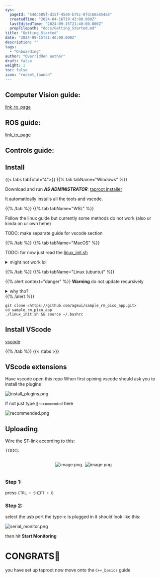 ```yaml
---
sys:
  pageId: "54dc585f-d15f-45d0-b75c-8fdc66a854a8"
  createdTime: "2024-04-16T19:43:00.000Z"
  lastEditedTime: "2024-09-15T21:40:00.000Z"
  propFilepath: "docs/Getting_Started.md"
title: "Getting_Started"
date: "2024-09-15T21:40:00.000Z"
description: ""
tags:
  - "Onboarding"
author: "Overridden author"
draft: false
weight: 1
toc: false
icon: "rocket_launch"
---
```


## Computer Vision guide:

[link_to_page](86d45bc0-388b-4d26-8848-44f255f73d0e)

## ROS guide:

[link_to_page](3c76c1de-ec8f-46d6-8b0a-294005edc2d5)

## Controls guide:

## Install

{{< tabs tabTotal="4">}}
{{% tab tabName="Windows" %}}

Download and run _**AS ADMINISTRATOR**_: [taproot installer](https://github.com/Thornbots/TeachingFreshies/releases/tag/1.0)

It automatically installs all the tools and vscode.

{{% /tab %}}
{{% tab tabName="WSL" %}}

Follow the linux guide but currently some methods do not work (also ur kinda on ur own hehe)

TODO: make separate guide for vscode section

{{% /tab %}}
{{% tab tabName="MacOS" %}}

TODO: for now just read the [linux_init.sh](https://github.com/agmui/sample_rm_pico_app/blob/main/linux_init.sh)

<details>
<summary>might not work lol</summary>

`brew install libusb pkg-config`

Next install: [vscode](https://code.visualstudio.com/Download)

</details>

{{% /tab %}}
{{% tab tabName="Linux (ubuntu)" %}}

{{% alert context="danger" %}}
**Warning** do not update recursively
<details>
<summary>why tho?</summary>
There are some submodules that may go on for a while (like tinyusb) and I highly
recommend you don't need to get them.
If you want to see what submodules I update just look in `linux_init.sh`
</details>
{{% /alert %}}

```shell
git clone <https://github.com/agmui/sample_rm_pico_app.git>
cd sample_rm_pico_app
./linux_init.sh && source ~/.bashrc
```

## Install VScode

[vscode](https://code.visualstudio.com/Download)

{{% /tab %}}
{{< /tabs >}}

## VScode extensions

Have vscode open this repo
When first opining vscode should ask you to install the plugins

![install_plugins.png](https://prod-files-secure.s3.us-west-2.amazonaws.com/d518164a-d88e-44d1-a4ee-3adb3bd8bce0/89bd30f0-1825-4e77-867b-0a41ce370880/install_plugins.png?X-Amz-Algorithm=AWS4-HMAC-SHA256&X-Amz-Content-Sha256=UNSIGNED-PAYLOAD&X-Amz-Credential=ASIAZI2LB466ZXTDBRSW%2F20250307%2Fus-west-2%2Fs3%2Faws4_request&X-Amz-Date=20250307T131625Z&X-Amz-Expires=3600&X-Amz-Security-Token=IQoJb3JpZ2luX2VjEP3%2F%2F%2F%2F%2F%2F%2F%2F%2F%2FwEaCXVzLXdlc3QtMiJGMEQCIEGt2IyYHqCz2SCXkh4iFVCtJS7MqLzVehKTPaBNsbrlAiBBt23oR7cvBMCPA84v6PSNT4MOkbrp4allm%2FVh4NnbQir%2FAwhGEAAaDDYzNzQyMzE4MzgwNSIMp268IyoSBwzSGMWJKtwD5FRjwmtvNt%2BoQJasiUMhYdUjl%2BL1LWFC8UYGC0zdHpVI%2B5XH8wMvx6K%2BdwuxPPYU6eHHpANkSe5mx8V%2FuzAq%2BadK%2FuTG8VQ601%2FzCjCbYqq6yO8RKo%2Fp1BrU4%2FktQdI0IW5vRMwyEoinhy%2Bgb4EqQVxZV1wWSRx%2FtYXrylfw0uflYDl4bTYGwYu5jRqxehjnVH3ROjp8Bf%2BBRfDrtWI2iqnlxaV9YeybBqNNbJUaoHWOTc3pibunhX9tv9zkcN5PyWmk25WckmqcBluXZST6pRTWvdBQSW%2FgDXycOpzDjaTm%2B9raqLBrFGsbysMTjz%2F112E0hACdBJJZBXoAm07ARzf00xHuocMV96JfD%2FHwN%2FpcRicPE6B6CLvl9%2Bw%2F6kx1IfCh2xu%2BZpEOiwKWylC21TbYcSLiRcqdy3i0%2FyLp89JwBQNZeJ6GPev2FOOVIFWABRqhsCGnmHvT49NCALV%2BS5rr5twwx3fhXIdFkB2B2WngU2kIol2HlGydLbVLwjuoqU7%2BAaPGMD%2Bqv61jDr49q%2FInfMcRQOOypmmlzjYJcay7H1x8C9qFvq%2FXWgx64p1fjYCWpFvZEQVCw%2B2ovaTVK5Y3QgyTGgQkUq3uo19iclRm2oG39I1OEAjWM7Uwy9%2BrvgY6pgEtpf32RlwXe2SlAXzvJ1P1zRtaoxAptguVwilmT1kIFRYRNkuOeFmDJZwEhQIvbzjAuFhUN2GEuWI%2F1uvvtSlmTED4VkeyzEWVbaR%2B%2FujA48lpPX7Q9b6j%2F7mEfqHFsYrje90pIfTf6muHsVrZRgs64ShYOS0NT8Lq5%2BAm3sM2iuBCDRxTNdRXvYBF5z5HGx2IGFYI%2BCLQxEOuyO6F1uUtIf%2FGnFgR&X-Amz-Signature=c72cfd4f8d1658f0c7b54ee8bea4e632df4d570bcdc810c28132be1d4fa22efc&X-Amz-SignedHeaders=host&x-id=GetObject)

If not just type `@recommended` here  

![recommended.png](https://prod-files-secure.s3.us-west-2.amazonaws.com/d518164a-d88e-44d1-a4ee-3adb3bd8bce0/61e661e9-5d85-4dfc-be0d-8d2097a5e793/recommended.png?X-Amz-Algorithm=AWS4-HMAC-SHA256&X-Amz-Content-Sha256=UNSIGNED-PAYLOAD&X-Amz-Credential=ASIAZI2LB466ZXTDBRSW%2F20250307%2Fus-west-2%2Fs3%2Faws4_request&X-Amz-Date=20250307T131625Z&X-Amz-Expires=3600&X-Amz-Security-Token=IQoJb3JpZ2luX2VjEP3%2F%2F%2F%2F%2F%2F%2F%2F%2F%2FwEaCXVzLXdlc3QtMiJGMEQCIEGt2IyYHqCz2SCXkh4iFVCtJS7MqLzVehKTPaBNsbrlAiBBt23oR7cvBMCPA84v6PSNT4MOkbrp4allm%2FVh4NnbQir%2FAwhGEAAaDDYzNzQyMzE4MzgwNSIMp268IyoSBwzSGMWJKtwD5FRjwmtvNt%2BoQJasiUMhYdUjl%2BL1LWFC8UYGC0zdHpVI%2B5XH8wMvx6K%2BdwuxPPYU6eHHpANkSe5mx8V%2FuzAq%2BadK%2FuTG8VQ601%2FzCjCbYqq6yO8RKo%2Fp1BrU4%2FktQdI0IW5vRMwyEoinhy%2Bgb4EqQVxZV1wWSRx%2FtYXrylfw0uflYDl4bTYGwYu5jRqxehjnVH3ROjp8Bf%2BBRfDrtWI2iqnlxaV9YeybBqNNbJUaoHWOTc3pibunhX9tv9zkcN5PyWmk25WckmqcBluXZST6pRTWvdBQSW%2FgDXycOpzDjaTm%2B9raqLBrFGsbysMTjz%2F112E0hACdBJJZBXoAm07ARzf00xHuocMV96JfD%2FHwN%2FpcRicPE6B6CLvl9%2Bw%2F6kx1IfCh2xu%2BZpEOiwKWylC21TbYcSLiRcqdy3i0%2FyLp89JwBQNZeJ6GPev2FOOVIFWABRqhsCGnmHvT49NCALV%2BS5rr5twwx3fhXIdFkB2B2WngU2kIol2HlGydLbVLwjuoqU7%2BAaPGMD%2Bqv61jDr49q%2FInfMcRQOOypmmlzjYJcay7H1x8C9qFvq%2FXWgx64p1fjYCWpFvZEQVCw%2B2ovaTVK5Y3QgyTGgQkUq3uo19iclRm2oG39I1OEAjWM7Uwy9%2BrvgY6pgEtpf32RlwXe2SlAXzvJ1P1zRtaoxAptguVwilmT1kIFRYRNkuOeFmDJZwEhQIvbzjAuFhUN2GEuWI%2F1uvvtSlmTED4VkeyzEWVbaR%2B%2FujA48lpPX7Q9b6j%2F7mEfqHFsYrje90pIfTf6muHsVrZRgs64ShYOS0NT8Lq5%2BAm3sM2iuBCDRxTNdRXvYBF5z5HGx2IGFYI%2BCLQxEOuyO6F1uUtIf%2FGnFgR&X-Amz-Signature=e564369c83807a75aa3ec33ecf1985d099a2f6098413a7aeabcf9d8018315728&X-Amz-SignedHeaders=host&x-id=GetObject)

## Uploading

Wire the ST-link according to this:

TODO:

<div style="display: flex;flex-direction: row; column-gap:10px; max-width: 630px;justify-content: center;">
<div>

![image.png](https://prod-files-secure.s3.us-west-2.amazonaws.com/d518164a-d88e-44d1-a4ee-3adb3bd8bce0/210ecb78-1116-4d7b-b9b7-2292f66fa2c2/image.png?X-Amz-Algorithm=AWS4-HMAC-SHA256&X-Amz-Content-Sha256=UNSIGNED-PAYLOAD&X-Amz-Credential=ASIAZI2LB4663KJTBQRE%2F20250307%2Fus-west-2%2Fs3%2Faws4_request&X-Amz-Date=20250307T131629Z&X-Amz-Expires=3600&X-Amz-Security-Token=IQoJb3JpZ2luX2VjEP3%2F%2F%2F%2F%2F%2F%2F%2F%2F%2FwEaCXVzLXdlc3QtMiJHMEUCICdT5wF3aNwI6ExTVbwBBglPlTlWh%2BcX6bDkOIi96WlZAiEA7SNN9eO2v4JRPKwi5H8qv%2Fetlh6TVNSUrF5CilPbM94q%2FwMIRhAAGgw2Mzc0MjMxODM4MDUiDKYq9nyJAHkNO3NjKircAztQNhMeM2PqydxG1tNqsJ8UhN6jaDREpjG6ifbAaIx2E%2BnPUddghFZ0phrXF0P6XFqxINkgpz4iokbD89ZPfk1h7trjJu28oR9In4a43rIZhuPLsMEn8ih%2BUh6XqXOJBYn%2FMZ3EYS5r7Y4befyxq3BqJPSI2ugTq1fFx2IKWyj5MQ7KfZ0KuqDiFkUfvdsWG2Hf%2Bz7nONtzbx%2FxgTBYjIkQtbgG%2FWKNApJb8Bmyd3Uxj8Ee9pm6FFW2TYIym25Nlu3SQb5AGvNEvHxYHO66riwG3O2ZiF3ZuQcpUV12%2BGldaEHPtbALwPLgah6qyBffO1J86wvEzPflXaPuLRuJbGNoATra9BmLvMEhN7kg90BDzBh79aEzA%2FxkI8zaQXXwk%2FH1bI6OV2NHN0Xj1xOFU1fkFGsKeTHGfDGO%2FkedqyJSpZ1t3bsI4a%2FP6XOQ%2FX5jeTuhqDqwDiyAA3bx7%2FUWHddh7Pg8cLgLnL7EPUo7QNIte%2BRgZrU1bCgFFRX3xgJo8%2FNvzehGKAyLNYNgOBIwRUDcVYtFt0LhKC2XXdLLeFafjcincMJ1EkSM%2FrKSLyRQcr%2BVTX2u8PKSrXK0Y%2F38xG7rTXEyV3ssm1KzUnZA0HXN%2BkxPMsGAu4lln%2BYyMITgq74GOqUBeduafOQyAnByclQyaA9IJTSkrLhYWOjOYLWgbQh%2FzEowY738xICBB9LksoBC%2FhO4mZrJD%2FlVc0W%2Fqis3UY7qps12n2HUzP6CTPa8akzqX5uIfbeOz%2Btdbx9fQ9lZ19DGK%2Bx9Un9cXUPCbPdXw049KsS9Ua9241RJ5wBol4sVrWrQsCcm4rm5NTJKubC%2FMTXBmQS5Exbj2pyaaJ9JUcwzwB9Q8KUb&X-Amz-Signature=10951c5cf5da94e9317008ecef4d6b6a74b271da611838c1f6cf19a72fd5ba4e&X-Amz-SignedHeaders=host&x-id=GetObject)

</div>
<div>

![image.png](https://prod-files-secure.s3.us-west-2.amazonaws.com/d518164a-d88e-44d1-a4ee-3adb3bd8bce0/33a0fd0f-8ca6-4a86-8e09-26e95ded1fff/image.png?X-Amz-Algorithm=AWS4-HMAC-SHA256&X-Amz-Content-Sha256=UNSIGNED-PAYLOAD&X-Amz-Credential=ASIAZI2LB466U6WEZ37N%2F20250307%2Fus-west-2%2Fs3%2Faws4_request&X-Amz-Date=20250307T131629Z&X-Amz-Expires=3600&X-Amz-Security-Token=IQoJb3JpZ2luX2VjEP3%2F%2F%2F%2F%2F%2F%2F%2F%2F%2FwEaCXVzLXdlc3QtMiJHMEUCIQDQ%2FtUhB3zuMzN8Und6n2F4Zk5X5acYgKdgZGLEJEwD9AIgdTqpxuj1CEQdTQOFyinaw8yyVUfMVBwd3udlf0q%2BWzQq%2FwMIRhAAGgw2Mzc0MjMxODM4MDUiDLTaTwSyV1XYX3uoXSrcA%2B5eaXDqwd%2BnaawHJ6T9o356HoiWaoxN%2BHYERcavS00EZ8dzyESwTZOKXU%2FgQoY4ER72WpjmMy0uVR8w0KcVRDaNl53keWhsyqcW%2BAaNW3z6%2BqPtb1M8V37vc%2BJeAKbPtsyCpLG95wtBpG9gwwICV0tl5pPKj%2FawEvIyiprmkXggsdYUX%2BkvuY2KRrS9UQMp6sIBPqA3avKqjIqCbETpstP78okezoXUfPAK2hYhDu%2FJDMcU%2Fhfpl1dLNxrh46JhsPYCqR%2F8ok97frtmfA2dojiiKjn7pRy3gXA7eW4rgAQDootMgSQjwYzvblsKP8lik3kMg7PnfC6PJbZ2O7Y4VPB6owpxwTGd6CKOsCDvBPv41uzXPyaZc0Fd2xroJqQTS%2BjM3S4eIDV9ehAJPKPmEU3KSbJmoCqb%2F%2B%2BIlDXcKieqU1bUjsSIcFGoQ7gpeIzKqEcoR04vK6XorkxCwcjkfGNtNrVfK4eMWPwRnzH%2FBSXsG2L9Ji0DqceoCdoPKPcGx6F0GQowg2%2FdvkG%2F7jpJPlGbnXTpcM7ylqLoWBNTrLzAPdDWQj5NexHtXY9YCSz2uzUd4fvEM9EZqDuBHTrecZuc%2B0h8hqnPbsQ51e9EVFpP8m8E8f9aGpx1PPGKMN%2Ffq74GOqUBIrwSU4kYiGjvHykS6QA9SaJCn4HXdHpBTC0mvcWBwD7nx7eChgeJfo8AZC5EVmfVCAX%2BuZeUhcrEMUSeHJKUYXxRYW8vJ1AsJhi6sUgd%2FZuvpgrip%2BSt4E%2FdOBb4Cj0sgW2MftzYMW1yIQdHyVW9bTa4qGcmVXvvtpOqrnVomEeAdA9HrxU%2BlP0DCwIGy%2BKX0xGQ4MwPDmtugVIelAN99h9VNEly&X-Amz-Signature=9e65428d086d1123a5e4363823ea058621a5cecc7c9283c122199da6c92b1f6c&X-Amz-SignedHeaders=host&x-id=GetObject)

</div>
</div>

### Step 1:

press `CTRL + SHIFT + B`

### Step 2:

select the usb port the type-c is plugged in it should look like this:

![serial_monitor.png](https://prod-files-secure.s3.us-west-2.amazonaws.com/d518164a-d88e-44d1-a4ee-3adb3bd8bce0/f03f4774-05d4-4393-b6a0-d5efb6d315ab/serial_monitor.png?X-Amz-Algorithm=AWS4-HMAC-SHA256&X-Amz-Content-Sha256=UNSIGNED-PAYLOAD&X-Amz-Credential=ASIAZI2LB466ZXTDBRSW%2F20250307%2Fus-west-2%2Fs3%2Faws4_request&X-Amz-Date=20250307T131625Z&X-Amz-Expires=3600&X-Amz-Security-Token=IQoJb3JpZ2luX2VjEP3%2F%2F%2F%2F%2F%2F%2F%2F%2F%2FwEaCXVzLXdlc3QtMiJGMEQCIEGt2IyYHqCz2SCXkh4iFVCtJS7MqLzVehKTPaBNsbrlAiBBt23oR7cvBMCPA84v6PSNT4MOkbrp4allm%2FVh4NnbQir%2FAwhGEAAaDDYzNzQyMzE4MzgwNSIMp268IyoSBwzSGMWJKtwD5FRjwmtvNt%2BoQJasiUMhYdUjl%2BL1LWFC8UYGC0zdHpVI%2B5XH8wMvx6K%2BdwuxPPYU6eHHpANkSe5mx8V%2FuzAq%2BadK%2FuTG8VQ601%2FzCjCbYqq6yO8RKo%2Fp1BrU4%2FktQdI0IW5vRMwyEoinhy%2Bgb4EqQVxZV1wWSRx%2FtYXrylfw0uflYDl4bTYGwYu5jRqxehjnVH3ROjp8Bf%2BBRfDrtWI2iqnlxaV9YeybBqNNbJUaoHWOTc3pibunhX9tv9zkcN5PyWmk25WckmqcBluXZST6pRTWvdBQSW%2FgDXycOpzDjaTm%2B9raqLBrFGsbysMTjz%2F112E0hACdBJJZBXoAm07ARzf00xHuocMV96JfD%2FHwN%2FpcRicPE6B6CLvl9%2Bw%2F6kx1IfCh2xu%2BZpEOiwKWylC21TbYcSLiRcqdy3i0%2FyLp89JwBQNZeJ6GPev2FOOVIFWABRqhsCGnmHvT49NCALV%2BS5rr5twwx3fhXIdFkB2B2WngU2kIol2HlGydLbVLwjuoqU7%2BAaPGMD%2Bqv61jDr49q%2FInfMcRQOOypmmlzjYJcay7H1x8C9qFvq%2FXWgx64p1fjYCWpFvZEQVCw%2B2ovaTVK5Y3QgyTGgQkUq3uo19iclRm2oG39I1OEAjWM7Uwy9%2BrvgY6pgEtpf32RlwXe2SlAXzvJ1P1zRtaoxAptguVwilmT1kIFRYRNkuOeFmDJZwEhQIvbzjAuFhUN2GEuWI%2F1uvvtSlmTED4VkeyzEWVbaR%2B%2FujA48lpPX7Q9b6j%2F7mEfqHFsYrje90pIfTf6muHsVrZRgs64ShYOS0NT8Lq5%2BAm3sM2iuBCDRxTNdRXvYBF5z5HGx2IGFYI%2BCLQxEOuyO6F1uUtIf%2FGnFgR&X-Amz-Signature=cfd731098b27fead1bef6c210e029547441f4c70e0b44874cc79bd401a4b0bb4&X-Amz-SignedHeaders=host&x-id=GetObject)

then hit **Start Monitoring**

# CONGRATS🎉

you have set up taproot now move onto the `C++_basics` guide

